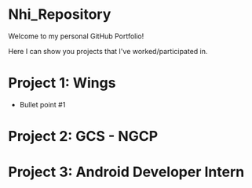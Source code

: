 # Nhi_Repository
Welcome to my personal GitHub Portfolio!

Here I can show you projects that I've worked/participated in. 

# Project 1: Wings
* Bullet point #1

# Project 2: GCS - NGCP 

# Project 3: Android Developer Intern
